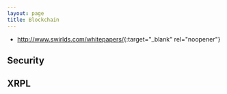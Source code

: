 ```yaml
---
layout: page
title: Blockchain
---
```


- <http://www.swirlds.com/whitepapers/>{:target="_blank" rel="noopener"}

## Security

## XRPL

